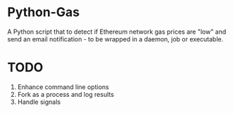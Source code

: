 # Python-Gas
A Python script that to detect if Ethereum network gas prices are "low" and send an email notification - to be wrapped in a daemon, job or executable.  

# TODO

1. Enhance command line options
2. Fork as a process and log results
3. Handle signals 
